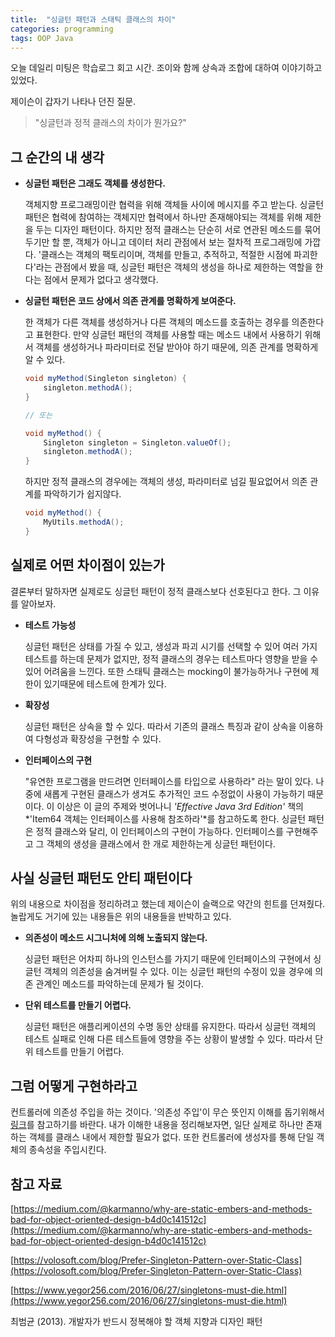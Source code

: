 ```yaml
---
title:  "싱글턴 패턴과 스태틱 클래스의 차이"
categories: programming
tags: OOP Java
---
```


오늘 데일리 미팅은 학습로그 회고 시간. 조이와 함께 상속과 조합에 대하여 이야기하고 있었다. 

제이슨이 갑자기 나타나 던진 질문. 

> "싱글턴과 정적 클래스의 차이가 뭔가요?"

## 그 순간의 내 생각

- **싱글턴 패턴은 그래도 객체를 생성한다.**

    객체지향 프로그래밍이란 협력을 위해 객체들 사이에 메시지를 주고 받는다. 싱글턴 패턴은 협력에 참여하는 객체지만 협력에서 하나만 존재해야되는 객체를 위해 제한을 두는 디자인 패턴이다. 하지만 정적 클래스는 단순히 서로 연관된 메소드를 묶어두기만 할 뿐, 객체가 아니고 데이터 처리 관점에서 보는 절차적 프로그래밍에 가깝다. '클래스는 객체의 팩토리이며, 객체를 만들고, 추적하고, 적절한 시점에 파괴한다'라는 관점에서 봤을 때, 싱글턴 패턴은 객체의 생성을 하나로 제한하는 역할을 한다는 점에서 문제가 없다고 생각했다.

- **싱글턴 패턴은 코드 상에서 의존 관계를 명확하게 보여준다.**

    한 객체가 다른 객체를 생성하거나 다른 객체의 메소드를 호출하는 경우를 의존한다고 표현한다. 만약 싱글턴 패턴의 객체를 사용할 때는 메소드 내에서 사용하기 위해서 객체를 생성하거나 파라미터로 전달 받아야 하기 때문에, 의존 관계를 명확하게 알 수 있다.

    ```java
    void myMethod(Singleton singleton) {
    	singleton.methodA();
    }

    // 또는

    void myMethod() {
    	Singleton singleton = Singleton.valueOf();
    	singleton.methodA();
    }
    ```

    하지만 정적 클래스의 경우에는 객체의 생성, 파라미터로 넘길 필요없어서 의존 관계를 파악하기가 쉽지않다.

    ```java
    void myMethod() {
    	MyUtils.methodA();
    }
    ```

## 실제로 어떤 차이점이 있는가

결론부터 말하자면 실제로도 싱글턴 패턴이 정적 클래스보다 선호된다고 한다. 그 이유를 알아보자.

- **테스트 가능성**

    싱글턴 패턴은 상태를 가질 수 있고, 생성과 파괴 시기를 선택할 수 있어 여러 가지 테스트를 하는데 문제가 없지만, 정적 클래스의 경우는 테스트마다 영향을 받을 수 있어 어려움을 느낀다. 또한 스태틱 클래스는 mocking이 불가능하거나 구현에 제한이 있기때문에 테스트에 한계가 있다.

- **확장성**

    싱글턴 패턴은 상속을 할 수 있다. 따라서 기존의 클래스 특징과 같이 상속을 이용하여 다형성과 확장성을 구현할 수 있다.

- **인터페이스의 구현**

    "유연한 프로그램을 만드려면 인터페이스를 타입으로 사용하라" 라는 말이 있다. 나중에 새롭게 구현된 클래스가 생겨도 추가적인 코드 수정없이 사용이 가능하기 때문이다. 이 이상은 이 글의 주제와 벗어나니 *'Effective Java 3rd Edition'* 책의  *'Item64 객체는 인터페이스를 사용해 참조하라'*를 참고하도록 한다. 싱글턴 패턴은 정적 클래스와 달리, 이 인터페이스의 구현이 가능하다. 인터페이스를 구현해주고 그 객체의 생성을 클래스에서 한 개로 제한하는게 싱글턴 패턴이다.

## 사실 싱글턴 패턴도 안티 패턴이다

위의 내용으로 차이점을 정리하려고 했는데 제이슨이 슬랙으로 약간의 힌트를 던져줬다. 놀랍게도 거기에 있는 내용들은 위의 내용들을 반박하고 있다.

- **의존성이 메소드 시그니처에 의해 노출되지 않는다.**

    싱글턴 패턴은 어차피 하나의 인스턴스를 가지기 때문에 인터페이스의 구현에서 싱글턴 객체의 의존성을 숨겨버릴 수 있다. 이는 싱글턴 패턴의 수정이 있을 경우에 의존 관계인 메소드를 파악하는데 문제가 될 것이다.

- **단위 테스트를 만들기 어렵다.**

    싱글턴 패턴은 애플리케이션의 수명 동안 상태를 유지한다. 따라서 싱글턴 객체의 테스트 실패로 인해 다른 테스트들에 영향을 주는 상황이 발생할 수 있다. 따라서 단위 테스트를 만들기 어렵다.

## 그럼 어떻게 구현하라고

컨트롤러에 의존성 주입을 하는 것이다. '의존성 주입'이 무슨 뜻인지 이해를 돕기위해서 [링크](https://velog.io/@wlsdud2194/what-is-di)를 참고하기를 바란다. 내가 이해한 내용을 정리해보자면, 일단 실제로 하나만 존재하는 객체를 클래스 내에서 제한할 필요가 없다. 또한 컨트롤러에 생성자를 통해 단일 객체의 종속성을 주입시킨다.

## 참고 자료

[https://medium.com/@karmanno/why-are-static-embers-and-methods-bad-for-object-oriented-design-b4d0c141512c](https://medium.com/@karmanno/why-are-static-embers-and-methods-bad-for-object-oriented-design-b4d0c141512c)

[https://volosoft.com/blog/Prefer-Singleton-Pattern-over-Static-Class](https://volosoft.com/blog/Prefer-Singleton-Pattern-over-Static-Class)

[https://www.yegor256.com/2016/06/27/singletons-must-die.html](https://www.yegor256.com/2016/06/27/singletons-must-die.html)

최범균 (2013). 개발자가 반드시 정복해야 할 객체 지향과 디자인 패턴